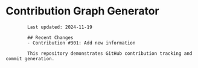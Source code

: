 # Contribution Graph Generator
            
            Last updated: 2024-11-19
            
            ## Recent Changes
            - Contribution #301: Add new information
            
            This repository demonstrates GitHub contribution tracking and commit generation.
        